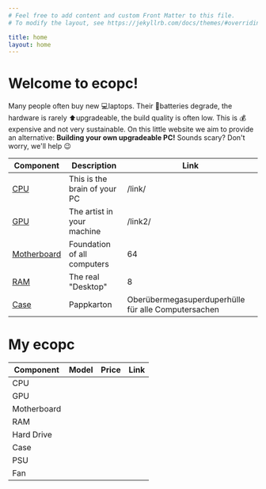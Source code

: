 ```yaml
---
# Feel free to add content and custom Front Matter to this file.
# To modify the layout, see https://jekyllrb.com/docs/themes/#overriding-theme-defaults

title: home
layout: home
---
```


# Welcome to ecopc!

Many people often buy new 💻laptops. Their 🔋batteries degrade, the hardware is rarely ⬆upgradeable, the build quality is often low. This is 💰expensive and not very sustainable. On this little website we aim to provide an alternative: **Building your own upgradeable PC!** Sounds scary? Don't worry, we'll help 😉

| Component               | Description                  | Link                                                |
| ----------------------- | ---------------------------- | --------------------------------------------------- |
| [CPU](pages/cpu)        | This is the brain of your PC | /link/                                              |
| [GPU](pages/gpu)        | The artist in your machine   | /link2/                                             |
| [Motherboard](pages/mb) | Foundation of all computers  | 64                                                  |
| [RAM](pages/ram)        | The real "Desktop"           | 8                                                   |
| [Case](pages/case)      | Pappkarton                   | Oberübermegasuperduperhülle für alle Computersachen |


# My ecopc 

| Component   | Model | Price | Link |
| ----------- | ----- | ----- | ---- |
| CPU         |
| GPU         |
| Motherboard |
| RAM         |
| Hard Drive  |
| Case        |
| PSU         |
| Fan         |       |